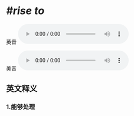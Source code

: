 # ***\#rise to*** 
英音
<audio src="./media/rise to1_AAC.aac" controls="controls"></audio>

美音
<audio src="./media/rise to2_AAC.aac" controls="controls"></audio>



  

英文释义
---
### 1.**能够处理**  


